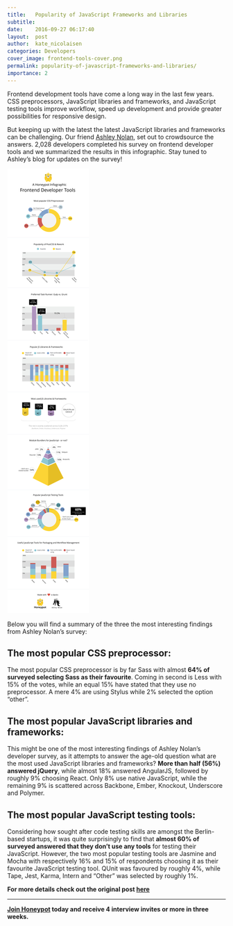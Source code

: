 ```yaml
---
title:   Popularity of JavaScript Frameworks and Libraries
subtitle:
date:    2016-09-27 06:17:40
layout:  post
author:  kate_nicolaisen
categories: Developers
cover_image: frontend-tools-cover.png
permalink: popularity-of-javascript-frameworks-and-libraries/
importance: 2
---
```

Frontend development tools have come a long way in the last few years. CSS preprocessors, JavaScript libraries and frameworks, and JavaScript testing tools improve workflow, speed up development and provide greater possibilities for responsive design.

<!--more-->

But keeping up with the latest the latest JavaScript libraries and frameworks can be challenging. Our friend [Ashley Nolan](https://ashleynolan.co.uk/blog/frontend-tooling-survey-2015-results), set out to crowdsource the answers. 2,028 developers completed his survey on frontend developer tools and we summarized the results in this infographic. Stay tuned to Ashley’s blog for updates on the survey!

![frotend-developer-tools.svg](/assets/images/frotend-developer-tools.svg)

Below you will find a summary of the three the most interesting findings from Ashley Nolan’s survey:
 
## The most popular CSS preprocessor: 
The most popular CSS preprocessor is by far Sass with almost **64% of surveyed selecting Sass as their favourite**. Coming in second is Less with 15% of the votes, while an equal 15% have stated that they use no preprocessor. A mere 4% are using Stylus while 2% selected the option “other”.

## The most popular JavaScript libraries and frameworks:
This might be one of the most interesting findings of Ashley Nolan’s developer survey, as it attempts to answer the age-old question what are the most used JavaScript libraries and frameworks? **More than half (56%) answered jQuery**, while almost 18% answered AngularJS, followed by roughly 9% choosing React. Only 8% use native JavaScript, while the remaining 9% is scattered across Backbone, Ember, Knockout, Underscore and Polymer. 

## The most popular JavaScript testing tools:
Considering how sought after code testing skills are amongst the Berlin-based startups, it was quite surprisingly to find that **almost 60% of surveyed answered that they don’t use any tools** for testing their JavaScript. However, the two most popular testing tools are Jasmine and Mocha with respectively 16% and 15% of respondents choosing it as their favourite JavaScript testing tool. QUnit was favoured by roughly 4%, while Tape, Jest, Karma, Intern and “Other” was selected by roughly 1%.

**For more details check out the original post [here](https://ashleynolan.co.uk/blog/frontend-tooling-survey-2015-results)** 

* * * 

**[Join Honeypot](https://app.honeypot.io/users/sign_up?utm_source=blog&utm_medium=organic&utm_term=e&utm_content=160908&utm_campaign=dev-no) today and receive 4 interview invites or more in three weeks.**
